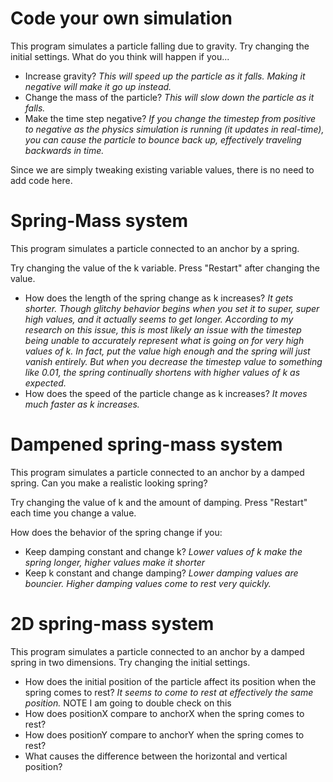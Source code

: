 # Code your own simulation

This program simulates a particle falling due to gravity. Try changing the initial settings. What do you think will happen if you...

- Increase gravity? _This will speed up the particle as it falls. Making it negative will make it go up instead._
- Change the mass of the particle? _This will slow down the particle as it falls._
- Make the time step negative? _If you change the timestep from positive to negative as the physics simulation is running (it updates in real-time), you can cause the particle to bounce back up, effectively traveling backwards in time._

Since we are simply tweaking existing variable values, there is no need to add code here.

# Spring-Mass system

This program simulates a particle connected to an anchor by a spring.

Try changing the value of the k variable. Press "Restart" after changing the value.

- How does the length of the spring change as k increases? *It gets shorter. Though glitchy behavior begins when you set it to super, super high values, and it actually seems to get longer. According to my research on this issue, this is most likely an issue with the timestep being unable to accurately represent what is going on for very high values of k. In fact, put the value high enough and the spring will just vanish entirely. But when you decrease the timestep value to something like 0.01, the spring continually shortens with higher values of k as expected.*
- How does the speed of the particle change as k increases? *It moves much faster as k increases.*

# Dampened spring-mass system

This program simulates a particle connected to an anchor by a damped spring. Can you make a realistic looking spring?

Try changing the value of k and the amount of damping. Press "Restart" each time you change a value.

How does the behavior of the spring change if you:
- Keep damping constant and change k? *Lower values of k make the spring longer, higher values make it shorter*
- Keep k constant and change damping? *Lower damping values are bouncier. Higher damping values come to rest very quickly.* 

# 2D spring-mass system

This program simulates a particle connected to an anchor by a damped spring in two dimensions. Try changing the initial settings.

- How does the initial position of the particle affect its position when the spring comes to rest? *It seems to come to rest at effectively the same position.* NOTE I am going to double check on this
- How does positionX compare to anchorX when the spring comes to rest?
- How does positionY compare to anchorY when the spring comes to rest?
- What causes the difference between the horizontal and vertical position?
